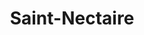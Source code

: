 ---
guid: "ccc0b401d6c2"
title: "Saint-Nectaire"
latlng: "45.588217, 2.992436"
videoId: "Yy18onG8C-Y"
---